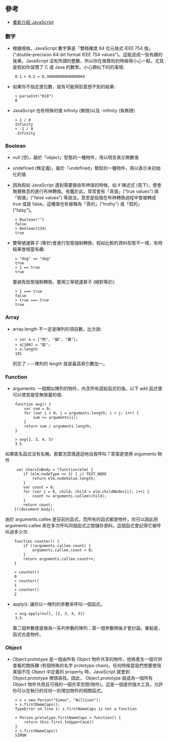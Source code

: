 ## 參考 
 - [重新介紹 JavaScript](https://developer.mozilla.org/zh-TW/docs/Web/JavaScript/A_re-introduction_to_JavaScript)


### 數字

 - 根據規格，JavaScript 數字算是「雙精確度 64 位元格式 IEEE 754 值」("double-precision 64-bit format IEEE 754 values")。這能造成一些有趣的後果。JavaScript 沒有所謂的整數，所以你在做算術的時候得小心一點，尤其是假如你習慣了 C 或 Java 的數學。小心類似下的的事情: 

        0.1 + 0.2 = 0.30000000000000004

 - 如果你不指定進位數，就有可能得到意想不到的結果: 
 
        > parseInt("010")
        8

 - JavaScript 也有特殊的值 Infinity  (無限)以及 -Infinity  (負無限)

        > 1 / 0
        Infinity
        > -1 / 0
        -Infinity

### Boolean

 - null  (空)，屬於「object」型態的一種物件，用以明言表示無數值
 - undefined  (無定義)，屬於「undefined」類型的一種物件，用以表示未初始化的值
 - 因為假如 JavaScript 遇到需要接收布林值的時候，如 if 陳述式 (見下)，便會無聲無息的進行布林轉換。有鑑於此，常常會有「真值」("true values") 與「假值」("false values") 等說法，意思是指值在布林轉換過程中會被轉成 true 或是 false。這種值也有被稱為「真的」("truthy") 或「假的」("falsy")。
 
        > Boolean("")
        false
        > Boolean(234)
        true
    
 - 雙等號運算子 (等於)會進行型態強制轉換，假如比較的資料型態不一樣，有時結果會相當有趣: 
 
        > "dog" == "dog"
        true
        > 1 == true
        true
    
   要避免型態強制轉換，要用三等號運算子 (絕對等於): 
   
        > 1 === true
        false
        > true === true
        true
        
 ### Array
 - array.length 不一定是陣列的項目數。比方說: 
 
        > var a = ["狗", "貓", "雞"];
        > a[100] = "狐";
        > a.length
        101
   別忘了－－陣列的 length 就是最高索引數加一。
   
### Function
 - arguments: 一個類似陣列的物件，內含所有遞給函式的值。以下 add 函式便可以使其接受無限量的值: 
 
        function avg() {
            var sum = 0;
            for (var i = 0, j = arguments.length; i < j; i++) {
                sum += arguments[i];
            }
            return sum / arguments.length;
        }

        > avg(2, 3, 4, 5)
        3.5
        
 如果匿名函式沒有名稱，那要怎麼樣遞迴地自我呼叫？答案是使用 arguments 物件
 
         var charsInBody = (function(elm) {
            if (elm.nodeType == 3) { // TEXT_NODE
                return elm.nodeValue.length;
            }
            var count = 0;
            for (var i = 0, child; child = elm.childNodes[i]; i++) {
                count += arguments.callee(child);
            }
            return count;
        })(document.body);
        
 由於 arguments.callee 是目前的函式，而所有的函式都是物件，你可以因此用 arguments.callee 來在多次呼叫同個函式之間儲存資料。這個函式會記得它被呼叫過多少次: 
 
        function counter() {
            if (!arguments.callee.count) {
                arguments.callee.count = 0;
            }
            return arguments.callee.count++;
        }

        > counter()
        0
        > counter()
        1
        > counter()
        2
 
 - apply(): 讓你以一陣列的參數來呼叫一個函式。
 
        > avg.apply(null, [2, 3, 4, 5])
        3.5
   第二個參數便是做為一系列參數的陣列；第一個參數稍後才會討論。重點是，函式也是物件。
   
### Object
 - Object.prototype 是一個由所有 Object 物件共享的物件。他將產生一個可供查看的關係鍊 (有個特殊的名字 prototype chain)。任何時候當我們想要使用某個不在 Object 中定義的 property 時，JavaScript 就會到 Object.prototype 裡頭尋找。因此， Object.prototype 就成為一個所有 Object 物件共用且可視的一個共享空間(物件)。這是一個提供強大工具，允許你可以在執行的任何一刻增加物件的相關函式。

        > s = new Person("Simon", "Willison");
        > s.firstNameCaps();
        TypeError on line 1: s.firstNameCaps is not a function
        
        > Person.prototype.firstNameCaps = function() {
            return this.first.toUpperCase()
        }
        > s.firstNameCaps()
        SIMON
